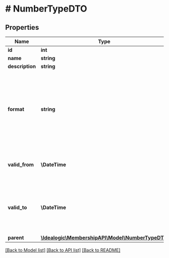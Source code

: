 # # NumberTypeDTO

## Properties

Name | Type | Description | Notes
------------ | ------------- | ------------- | -------------
**id** | **int** |  | [optional]
**name** | **string** |  | [optional]
**description** | **string** |  | [optional]
**format** | **string** | Format string, using Java String.format() specification, to display the number based on the sequence number. A mandatory %d field has to be provided. | [optional]
**valid_from** | **\DateTime** | The default and earliest date numbers of this type can be valid. |
**valid_to** | **\DateTime** | The default and latest date numbers of this type can be valid. Leave blank to leave unconstrained. | [optional]
**parent** | [**\Idealogic\MembershipAPI\Model\NumberTypeDTO**](NumberTypeDTO.md) |  | [optional]

[[Back to Model list]](../../README.md#models) [[Back to API list]](../../README.md#endpoints) [[Back to README]](../../README.md)
